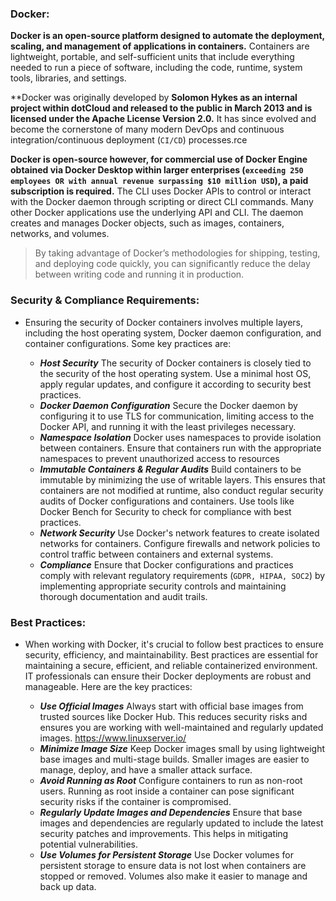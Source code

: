 ### Docker:

**Docker is an open-source platform designed to automate the deployment, scaling, and management of applications in containers.** Containers are lightweight, portable, and self-sufficient units that include everything needed to run a piece of software, including the code, runtime, system tools, libraries, and settings.

**Docker was originally developed by **Solomon Hykes as an internal project within dotCloud and released to the public in March 2013 and is licensed under the Apache License Version 2.0.** It has since evolved and become the cornerstone of many modern DevOps and continuous integration/continuous deployment (`CI/CD`) processes.rce 

**Docker is open-source however, for commercial use of Docker Engine obtained via Docker Desktop within larger enterprises (`exceeding 250 employees OR with annual revenue surpassing $10 million USD`), a paid subscription is required.** The CLI uses Docker APIs to control or interact with the Docker daemon through scripting or direct CLI commands. Many other Docker applications use the underlying API and CLI. The daemon creates and manages Docker objects, such as images, containers, networks, and volumes.

 > By taking advantage of Docker’s methodologies for shipping, testing, and deploying code quickly, you can significantly reduce the delay between writing code and running it in production.

### Security & Compliance Requirements:

- Ensuring the security of Docker containers involves multiple layers, including the host operating system, Docker daemon configuration, and container configurations. Some key practices are:
  
    - ***Host Security*** The security of Docker containers is closely tied to the security of the host operating system. Use a minimal host OS, apply regular updates, and configure it according to security best practices.
    - ***Docker Daemon Configuration*** Secure the Docker daemon by configuring it to use TLS for communication, limiting access to the Docker API, and running it with the least privileges necessary.
    - ***Namespace Isolation*** Docker uses namespaces to provide isolation between containers. Ensure that containers run with the appropriate namespaces to prevent unauthorized access to resources
    - ***Immutable Containers & Regular Audits*** Build containers to be immutable by minimizing the use of writable layers. This ensures that containers are not modified at runtime, also conduct regular security audits of Docker configurations and containers. Use tools like Docker Bench for Security to check for compliance with best practices.
    - ***Network Security*** Use Docker's network features to create isolated networks for containers. Configure firewalls and network policies to control traffic between containers and external systems.
    - ***Compliance*** Ensure that Docker configurations and practices comply with relevant regulatory requirements (`GDPR, HIPAA, SOC2`) by implementing appropriate security controls and maintaining thorough documentation and audit trails.

### Best Practices:

- When working with Docker, it's crucial to follow best practices to ensure security, efficiency, and maintainability. Best practices are essential for maintaining a secure, efficient, and reliable containerized environment. IT professionals can ensure their Docker deployments are robust and manageable. Here are the key practices:
  
    - ***Use Official Images*** Always start with official base images from trusted sources like Docker Hub. This reduces security risks and ensures you are working with well-maintained and regularly updated images. https://www.linuxserver.io/
    - ***Minimize Image Size*** Keep Docker images small by using lightweight base images and multi-stage builds. Smaller images are easier to manage, deploy, and have a smaller attack surface.
    - ***Avoid Running as Root*** Configure containers to run as non-root users. Running as root inside a container can pose significant security risks if the container is compromised.
    - ***Regularly Update Images and Dependencies*** Ensure that base images and dependencies are regularly updated to include the latest security patches and improvements. This helps in mitigating potential vulnerabilities.
    - ***Use Volumes for Persistent Storage*** Use Docker volumes for persistent storage to ensure data is not lost when containers are stopped or removed. Volumes also make it easier to manage and back up data.

